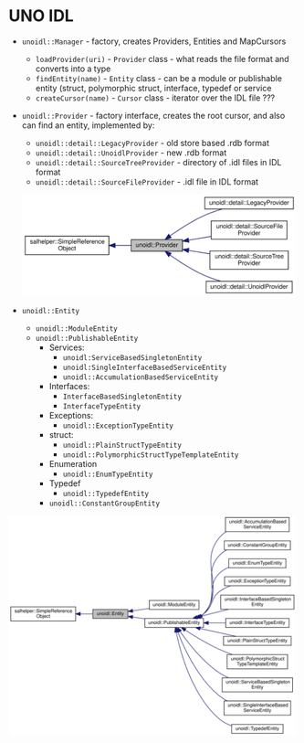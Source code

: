 # UNO IDL

* `unoidl::Manager` - factory, creates Providers, Entities and MapCursors
  * `loadProvider(uri)` - `Provider` class - what reads the file format and converts into a type
  * `findEntity(name)` - `Entity` class - can be a module or publishable entity (struct, polymorphic struct, interface, typedef or service
  * `createCursor(name)` - `Cursor` class - iterator over the IDL file ???

* `unoidl::Provider` - factory interface, creates the root cursor, and also can find an entity, implemented by:
  * `unoidl::detail::LegacyProvider` - old store based .rdb format
  * `unoidl::detail::UnoidlProvider` - new .rdb format
  * `unoidl::detail::SourceTreeProvider` - directory of .idl files in IDL format
  * `unoidl::detail::SourceFileProvider` - .idl file in IDL format

  ![](/assets/Provider_class_dependency_diagram.svg)  
* `unoidl::Entity`
  * `unoidl::ModuleEntity`
  * `unoidl::PublishableEntity`
    * Services:
      * `unoidl:ServiceBasedSingletonEntity`
      * `unoidl:SingleInterfaceBasedServiceEntity`
      * `unoidl::AccumulationBasedServiceEntity`
    * Interfaces:
      * `InterfaceBasedSingletonEntity`
      * `InterfaceTypeEntity`
    * Exceptions:
      * `unoidl::ExceptionTypeEntity`
    * struct:
      * `unoidl::PlainStructTypeEntity`
      * `unoidl::PolymorphicStructTypeTemplateEntity`
    * Enumeration
      * `unoidl::EnumTypeEntity`
    * Typedef
      * `unoidl::TypedefEntity`
    * `unoidl::ConstantGroupEntity`  

![](/assets/Entity_class_dependency_diagram.svg)